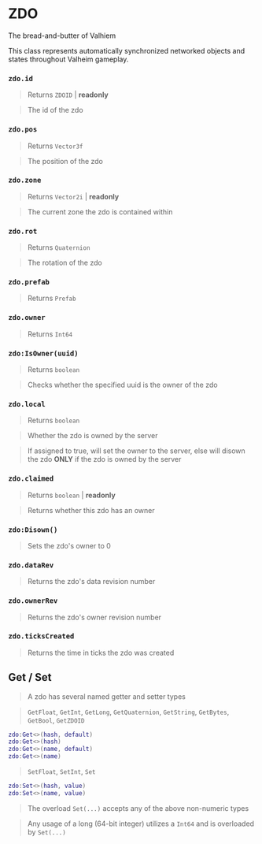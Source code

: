 # ZDO

The bread-and-butter of Valhiem

This class represents automatically synchronized networked objects 
and states throughout Valheim gameplay. 

### `zdo.id`
  > Returns `ZDOID` | **readonly**
  
  > The id of the zdo
  
### `zdo.pos`
  > Returns `Vector3f`
  
  > The position of the zdo
  
### `zdo.zone`
  > Returns `Vector2i` | **readonly**
  
  > The current zone the zdo is contained within
  
### `zdo.rot` 
  > Returns `Quaternion`
  
  > The rotation of the zdo
  
### `zdo.prefab`
  > Returns `Prefab`
  
### `zdo.owner`
  > Returns `Int64`
  
### `zdo:IsOwner(uuid)`
  > Returns `boolean`
  
  > Checks whether the specified uuid is the owner of the zdo
  
### `zdo.local`
  > Returns `boolean`
  
  > Whether the zdo is owned by the server
  
  > If assigned to true, will set the owner to the server, else will disown
  the zdo **ONLY** if the zdo is owned by the server
  
### `zdo.claimed`
  > Returns `boolean` | **readonly**
  
  > Returns whether this zdo has an owner
  
### `zdo:Disown()`
  > Sets the zdo's owner to 0
  
### `zdo.dataRev`
  > Returns the zdo's data revision number
  
### `zdo.ownerRev`
  > Returns the zdo's owner revision number
  
### `zdo.ticksCreated`
  > Returns the time in ticks the zdo was created
  
## Get / Set

  > A zdo has several named getter and setter types
  
  > `GetFloat`, `GetInt`, `GetLong`, `GetQuaternion`, `GetString`, 
  `GetBytes`, `GetBool`, `GetZDOID`
  ```lua
  zdo:Get<>(hash, default)
  zdo:Get<>(hash)
  zdo:Get<>(name, default)
  zdo:Get<>(name)
  ```
  
  > `SetFloat`, `SetInt`, `Set`
  ```lua
  zdo:Set<>(hash, value)
  zdo:Set<>(name, value)  
  ```
  
  > The overload `Set(...)` accepts any of the above non-numeric types

  > Any usage of a long (64-bit integer) utilizes a `Int64` and is overloaded
    by `Set(...)`